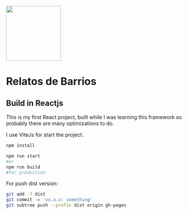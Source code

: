 <p>
  <a href="https://relatosdebarrios.cl">
    <img width="150px" fill="#fff" src="https://relatosdebarrios.cl/assets/images/b7ffb1d163d9c2dfdebf.svg"/>
  </a>
</p>

<h1>Relatos de Barrios</h1>

## Build in Reactjs
This is my first React project, built while I was learning this framework so probably there are many optimizations to do.

I use ViteJs for start the project.


```bash
npm install

npm run start
#or
npm run build
#for production
```

For push dist version:

```bash
git add -f dist
git commit -m 'vx.x.x: something'
git subtree push --prefix dist origin gh-pages
```